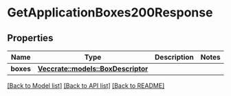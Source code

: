 # GetApplicationBoxes200Response

## Properties

Name | Type | Description | Notes
------------ | ------------- | ------------- | -------------
**boxes** | [**Vec<crate::models::BoxDescriptor>**](BoxDescriptor.md) |  | 

[[Back to Model list]](../README.md#documentation-for-models) [[Back to API list]](../README.md#documentation-for-api-endpoints) [[Back to README]](../README.md)


